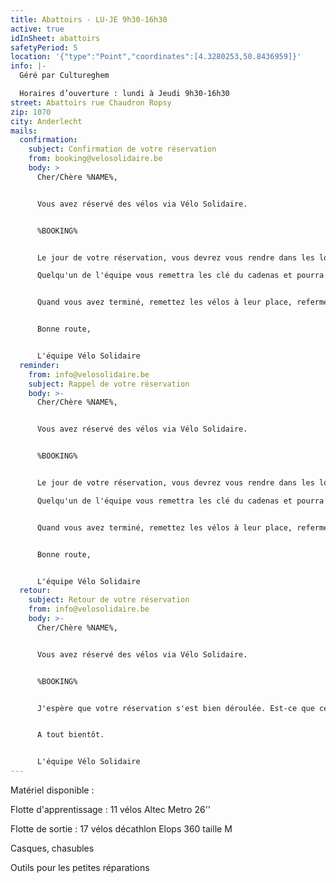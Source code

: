 ```yaml
---
title: Abattoirs - LU-JE 9h30-16h30
active: true
idInSheet: abattoirs
safetyPeriod: 5
location: '{"type":"Point","coordinates":[4.3280253,50.8436959]}'
info: |-
  Géré par Cultureghem

  Horaires d’ouverture : lundi à Jeudi 9h30-16h30
street: Abattoirs rue Chaudron Ropsy
zip: 1070
city: Anderlecht
mails:
  confirmation:
    subject: Confirmation de votre réservation
    from: booking@velosolidaire.be
    body: >
      Cher/Chère %NAME%,


      Vous avez réservé des vélos via Vélo Solidaire.


      %BOOKING%


      Le jour de votre réservation, vous devrez vous rendre dans les locaux de Cultureghem (à gauche de l'entrée avec les 2 taureaux) et demander l'accès aux vélos solidaires en mentionnant votre nom et votre association. 

      Quelqu'un de l'équipe vous remettra les clé du cadenas et pourra vous accompagner au garage dans lequel se trouvent les vélos si c'est la première fois que vous venez. Ce garage est situé dans les caves, c'est un peu impressionnant au début. Il vous suffira alors de sélectionner les vélos appropriés à votre activité. N'oubliez pas en partant de bien refermer le volet et éteindre la lumière. 


      Quand vous avez terminé, remettez les vélos à leur place, refermez le garage et rendez les clés à l'équipe de Cultureghem. Si un vélo était défectueux, rangez le dans l'espace prévu à cet effet et dites le nous!


      Bonne route, 


      L'équipe Vélo Solidaire
  reminder:
    from: info@velosolidaire.be
    subject: Rappel de votre réservation
    body: >-
      Cher/Chère %NAME%,


      Vous avez réservé des vélos via Vélo Solidaire.


      %BOOKING%


      Le jour de votre réservation, vous devrez vous rendre dans les locaux de Cultureghem (à gauche de l'entrée avec les 2 taureaux) et demander l'accès aux vélos solidaires en mentionnant votre nom et votre association. 

      Quelqu'un de l'équipe vous remettra les clé du cadenas et pourra vous accompagner au garage dans lequel se trouvent les vélos si c'est la première fois que vous venez. Ce garage est situé dans les caves, c'est un peu impressionnant au début. Il vous suffira alors de sélectionner les vélos appropriés à votre activité. N'oubliez pas en partant de bien refermer le volet et éteindre la lumière. 


      Quand vous avez terminé, remettez les vélos à leur place, refermez le garage et rendez les clés à l'équipe de Cultureghem. Si un vélo était défectueux, rangez le dans l'espace prévu à cet effet et dites le nous!


      Bonne route, 


      L'équipe Vélo Solidaire
  retour:
    subject: Retour de votre réservation
    from: info@velosolidaire.be
    body: >-
      Cher/Chère %NAME%,


      Vous avez réservé des vélos via Vélo Solidaire.


      %BOOKING%


      J'espère que votre réservation s'est bien déroulée. Est-ce que certains vélos ont été endommagés? Veuillez dans ce cas nous transmettre décrire les problèmes détectés par retour de cet Email pour que nous puissions au plus vite les réparer. 


      A tout bientôt.


      L'équipe Vélo Solidaire
---
```

M﻿atériel disponible :

F﻿lotte d'apprentissage : 11 vélos Altec Metro 26''

F﻿lotte de sortie : 17 vélos décathlon Elops 360 taille M

C﻿asques, chasubles

O﻿utils pour les petites réparations